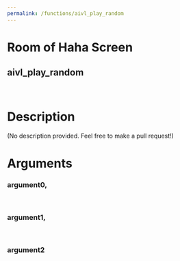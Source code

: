 ```yaml
---
permalink: /functions/aivl_play_random
---
```

# Room of Haha Screen  
## aivl_play_random  
&nbsp;  
# Description  
(No description provided. Feel free to make a pull request!) 
&nbsp;  
# Arguments
### argument0, 

&nbsp;  
### argument1, 

&nbsp;  
### argument2

&nbsp;  


